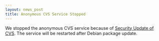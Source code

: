 ```yaml
---
layout: news_post
title: Anonymous CVS Service Stopped
---
```


We stopped the anonymous <span class="caps">CVS</span> service because
of [Security Update of <span class="caps">CVS</span>][1]. The service
will be restarted after Debian package update.

[1]: https://ccvs.cvshome.org/servlets/NewsItemView?newsItemID=141 
